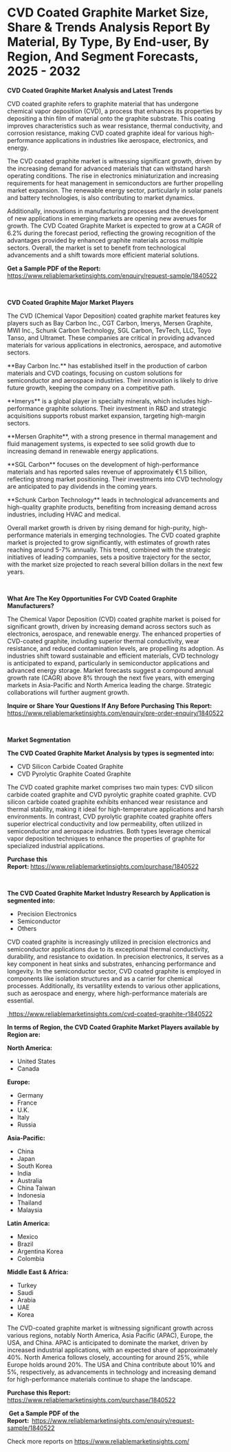 <p><h1>CVD Coated Graphite Market Size, Share & Trends Analysis Report By Material, By Type, By End-user, By Region, And Segment Forecasts, 2025 - 2032</h1></p><p><strong>CVD Coated Graphite Market Analysis and Latest Trends</strong></p>
<p><p>CVD coated graphite refers to graphite material that has undergone chemical vapor deposition (CVD), a process that enhances its properties by depositing a thin film of material onto the graphite substrate. This coating improves characteristics such as wear resistance, thermal conductivity, and corrosion resistance, making CVD coated graphite ideal for various high-performance applications in industries like aerospace, electronics, and energy.</p><p>The CVD coated graphite market is witnessing significant growth, driven by the increasing demand for advanced materials that can withstand harsh operating conditions. The rise in electronics miniaturization and increasing requirements for heat management in semiconductors are further propelling market expansion. The renewable energy sector, particularly in solar panels and battery technologies, is also contributing to market dynamics. </p><p>Additionally, innovations in manufacturing processes and the development of new applications in emerging markets are opening new avenues for growth. The CVD Coated Graphite Market is expected to grow at a CAGR of 6.2% during the forecast period, reflecting the growing recognition of the advantages provided by enhanced graphite materials across multiple sectors. Overall, the market is set to benefit from technological advancements and a shift towards more efficient material solutions.</p></p>
<p><strong>Get a Sample PDF of the Report:&nbsp;</strong> <a href="https://www.reliablemarketinsights.com/enquiry/request-sample/1840522?utm_campaign=2217&utm_medium=2&utm_source=Github&utm_content=ia&utm_term=15022025&utm_id=cvd-coated-graphite">https://www.reliablemarketinsights.com/enquiry/request-sample/1840522</a></p>
<p>&nbsp;</p>
<p><strong>CVD Coated Graphite Major Market Players</strong></p>
<p><p>The CVD (Chemical Vapor Deposition) coated graphite market features key players such as Bay Carbon Inc., CGT Carbon, Imerys, Mersen Graphite, MWI Inc., Schunk Carbon Technology, SGL Carbon, TevTech, LLC, Toyo Tanso, and Ultramet. These companies are critical in providing advanced materials for various applications in electronics, aerospace, and automotive sectors.</p><p>**Bay Carbon Inc.** has established itself in the production of carbon materials and CVD coatings, focusing on custom solutions for semiconductor and aerospace industries. Their innovation is likely to drive future growth, keeping the company on a competitive path.</p><p>**Imerys** is a global player in specialty minerals, which includes high-performance graphite solutions. Their investment in R&D and strategic acquisitions supports robust market expansion, targeting high-margin sectors.</p><p>**Mersen Graphite**, with a strong presence in thermal management and fluid management systems, is expected to see solid growth due to increasing demand in renewable energy applications. </p><p>**SGL Carbon** focuses on the development of high-performance materials and has reported sales revenue of approximately €1.5 billion, reflecting strong market positioning. Their investments into CVD technology are anticipated to pay dividends in the coming years.</p><p>**Schunk Carbon Technology** leads in technological advancements and high-quality graphite products, benefiting from increasing demand across industries, including HVAC and medical.</p><p>Overall market growth is driven by rising demand for high-purity, high-performance materials in emerging technologies. The CVD coated graphite market is projected to grow significantly, with estimates of growth rates reaching around 5-7% annually. This trend, combined with the strategic initiatives of leading companies, sets a positive trajectory for the sector, with the market size projected to reach several billion dollars in the next few years.</p></p>
<p>&nbsp;</p>
<p><strong>What Are The Key Opportunities For CVD Coated Graphite Manufacturers?</strong></p>
<p><p>The Chemical Vapor Deposition (CVD) coated graphite market is poised for significant growth, driven by increasing demand across sectors such as electronics, aerospace, and renewable energy. The enhanced properties of CVD-coated graphite, including superior thermal conductivity, wear resistance, and reduced contamination levels, are propelling its adoption. As industries shift toward sustainable and efficient materials, CVD technology is anticipated to expand, particularly in semiconductor applications and advanced energy storage. Market forecasts suggest a compound annual growth rate (CAGR) above 8% through the next five years, with emerging markets in Asia-Pacific and North America leading the charge. Strategic collaborations will further augment growth.</p></p>
<p><strong>Inquire or Share Your Questions If Any Before Purchasing This Report:</strong> <a href="https://www.reliablemarketinsights.com/enquiry/pre-order-enquiry/1840522?utm_campaign=2217&utm_medium=2&utm_source=Github&utm_content=ia&utm_term=15022025&utm_id=cvd-coated-graphite">https://www.reliablemarketinsights.com/enquiry/pre-order-enquiry/1840522</a></p>
<p>&nbsp;</p>
<p><strong>Market Segmentation</strong></p>
<p><strong>The CVD Coated Graphite Market Analysis by types is segmented into:</strong></p>
<p><ul><li>CVD Silicon Carbide Coated Graphite</li><li>CVD Pyrolytic Graphite Coated Graphite</li></ul></p>
<p><p>The CVD coated graphite market comprises two main types: CVD silicon carbide coated graphite and CVD pyrolytic graphite coated graphite. CVD silicon carbide coated graphite exhibits enhanced wear resistance and thermal stability, making it ideal for high-temperature applications and harsh environments. In contrast, CVD pyrolytic graphite coated graphite offers superior electrical conductivity and low permeability, often utilized in semiconductor and aerospace industries. Both types leverage chemical vapor deposition techniques to enhance the properties of graphite for specialized industrial applications.</p></p>
<p><strong>Purchase this Report:&nbsp;</strong><a href="https://www.reliablemarketinsights.com/purchase/1840522?utm_campaign=2217&utm_medium=2&utm_source=Github&utm_content=ia&utm_term=15022025&utm_id=cvd-coated-graphite">https://www.reliablemarketinsights.com/purchase/1840522</a></p>
<p>&nbsp;</p>
<p><strong>The CVD Coated Graphite Market Industry Research by Application is segmented into:</strong></p>
<p><ul><li>Precision Electronics</li><li>Semiconductor</li><li>Others</li></ul></p>
<p><p>CVD coated graphite is increasingly utilized in precision electronics and semiconductor applications due to its exceptional thermal conductivity, durability, and resistance to oxidation. In precision electronics, it serves as a key component in heat sinks and substrates, enhancing performance and longevity. In the semiconductor sector, CVD coated graphite is employed in components like isolation structures and as a carrier for chemical processes. Additionally, its versatility extends to various other applications, such as aerospace and energy, where high-performance materials are essential.</p></p>
<p><a href="https://www.reliablemarketinsights.com/cvd-coated-graphite-r1840522?utm_campaign=2217&utm_medium=2&utm_source=Github&utm_content=ia&utm_term=15022025&utm_id=cvd-coated-graphite">&nbsp;https://www.reliablemarketinsights.com/cvd-coated-graphite-r1840522</a></p>
<p><strong>In terms of Region, the CVD Coated Graphite Market Players available by Region are:</strong></p>
<p>
    <p> <strong> North America: </strong>
        <ul>
            <li>United States</li>
            <li>Canada</li>
        </ul>
        </p> 
    <p> <strong> Europe: </strong>
        <ul>
            <li>Germany</li>
            <li>France</li>
            <li>U.K.</li>
            <li>Italy</li>
            <li>Russia</li>
        </ul>
        </p> 
    <p> <strong> Asia-Pacific: </strong>
        <ul>
            <li>China</li>
            <li>Japan</li>
            <li>South Korea</li>
            <li>India</li>
            <li>Australia</li>
            <li>China Taiwan</li>
            <li>Indonesia</li>
            <li>Thailand</li>
            <li>Malaysia</li>
        </ul>
        </p> 
    <p> <strong> Latin America: </strong>
        <ul>
            <li>Mexico</li>
            <li>Brazil</li>
            <li>Argentina Korea</li>
            <li>Colombia</li>
        </ul>
        </p> 
    <p> <strong> Middle East & Africa: </strong>
        <ul>
            <li>Turkey</li>
            <li>Saudi</li>
            <li>Arabia</li>
            <li>UAE</li>
            <li>Korea</li>
        </ul>
    </p>
    </p>
<p><p>The CVD-coated graphite market is witnessing significant growth across various regions, notably North America, Asia Pacific (APAC), Europe, the USA, and China. APAC is anticipated to dominate the market, driven by increased industrial applications, with an expected share of approximately 40%. North America follows closely, accounting for around 25%, while Europe holds around 20%. The USA and China contribute about 10% and 5%, respectively, as advancements in technology and increasing demand for high-performance materials continue to shape the landscape.</p></p>
<p><strong>Purchase this Report: </strong><a href="https://www.reliablemarketinsights.com/purchase/1840522?utm_campaign=2217&utm_medium=2&utm_source=Github&utm_content=ia&utm_term=15022025&utm_id=cvd-coated-graphite">https://www.reliablemarketinsights.com/purchase/1840522</a></p>
<p>&nbsp;<strong>Get a Sample PDF of the Report:&nbsp;&nbsp;</strong><a href="https://www.reliablemarketinsights.com/enquiry/request-sample/1840522?utm_campaign=2217&utm_medium=2&utm_source=Github&utm_content=ia&utm_term=15022025&utm_id=cvd-coated-graphite">https://www.reliablemarketinsights.com/enquiry/request-sample/1840522</a></p>
<p><strong></strong></p>
<p>Check more reports on <a href="https://www.reliablemarketinsights.com/?utm_campaign=2217&utm_medium=2&utm_source=Github&utm_content=ia&utm_term=15022025&utm_id=cvd-coated-graphite">https://www.reliablemarketinsights.com/</a></p>